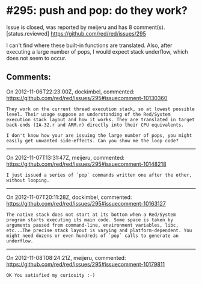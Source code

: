 
#295: push and pop: do they work?
================================================================================
Issue is closed, was reported by meijeru and has 8 comment(s).
[status.reviewed]
<https://github.com/red/red/issues/295>

I can't find where these built-in functions are translated. Also, after executing a large number of pops, I would expect stack underflow, which does not seem to occur.



Comments:
--------------------------------------------------------------------------------

On 2012-11-06T22:23:00Z, dockimbel, commented:
<https://github.com/red/red/issues/295#issuecomment-10130360>

    They work on the current thread execution stack, so at lowest possible level. Their usage suppose an understanding of the Red/System execution stack layout and how it works. They are translated in target back-ends (IA-32.r and ARM.r) directly into their CPU equivalents.
    
    I don't know how your are issuing the large number of pops, you might easily get unwanted side-effects. Can you show me the loop code?

--------------------------------------------------------------------------------

On 2012-11-07T13:31:47Z, meijeru, commented:
<https://github.com/red/red/issues/295#issuecomment-10148218>

    I just issued a series of `pop` commands written one after the other, without looping.

--------------------------------------------------------------------------------

On 2012-11-07T20:11:28Z, dockimbel, commented:
<https://github.com/red/red/issues/295#issuecomment-10163127>

    The native stack does not start at its bottom when a Red/System program starts executing its main code. Some space is taken by arguments passed from command-line, environment variables, libc, etc...The precise stack layout is varying and platform-dependent. You might need dozens or even hundreds of `pop` calls to generate an underflow.

--------------------------------------------------------------------------------

On 2012-11-08T08:24:21Z, meijeru, commented:
<https://github.com/red/red/issues/295#issuecomment-10179811>

    OK You satisfied my curiosity :-)

